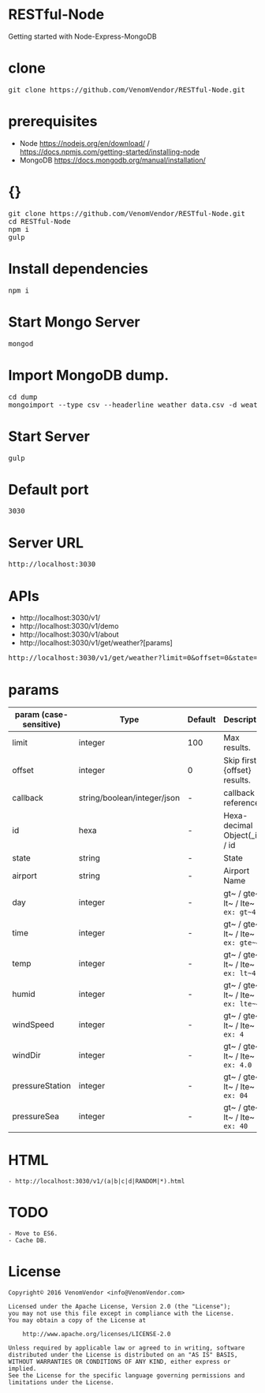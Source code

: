 # RESTful-Node
  Getting started with Node-Express-MongoDB

# clone
<pre>git clone https://github.com/VenomVendor/RESTful-Node.git</pre>

# prerequisites
 - Node https://nodejs.org/en/download/ / https://docs.npmjs.com/getting-started/installing-node
 - MongoDB https://docs.mongodb.org/manual/installation/

# {}
<pre>
git clone https://github.com/VenomVendor/RESTful-Node.git
cd RESTful-Node
npm i
gulp
</pre>

# Install dependencies
<pre>npm i</pre>

# Start Mongo Server
<pre>mongod</pre>

# Import MongoDB dump.
<pre>
cd dump
mongoimport --type csv --headerline weather_data.csv -d weather -c data
</pre>

# Start Server
<pre>gulp</pre>

# Default port
<pre>3030</pre>

# Server URL
<pre>http://localhost:3030</pre>

# APIs
 - http://localhost:3030/v1/
 - http://localhost:3030/v1/demo
 - http://localhost:3030/v1/about
 - http://localhost:3030/v1/get/weather?[params]

<pre>http://localhost:3030/v1/get/weather?limit=0&offset=0&state=Vermont&temperature=lte~39&windSpeed=gt~4.00000&windDir=lt~180&humidity=gte~60</pre>
 
# params
param (case-sensitive) | Type | Default | Description
------ | ---- | ------- | -----------
limit | integer | 100 | Max results.
offset | integer | 0 | Skip first {offset} results.
callback | string/boolean/integer/json | - | callback for reference.
id | hexa  | - | Hexa-decimal Object(_id) / id
state | string | - | State
airport | string | - | Airport Name
day | integer | - | gt~ / gte~ / lt~ / lte~ `ex: gt~4`
time | integer | - | gt~ / gte~ / lt~ / lte~ `ex: gte~4`
temp  | integer | - | gt~ / gte~ / lt~ / lte~ `ex: lt~4`
humid | integer | - | gt~ / gte~ / lt~ / lte~ `ex: lte~4`
windSpeed | integer | - | gt~ / gte~ / lt~ / lte~ `ex: 4`
windDir | integer | - | gt~ / gte~ / lt~ / lte~ `ex: 4.0`
pressureStation | integer | - | gt~ / gte~ / lt~ / lte~ `ex: 04`
pressureSea | integer | - | gt~ / gte~ / lt~ / lte~ `ex: 40`

# HTML
    - http://localhost:3030/v1/(a|b|c|d|RANDOM|*).html

# TODO
    - Move to ES6.
    - Cache DB.

# License
    Copyright© 2016 VenomVendor <info@VenomVendor.com>
    
    Licensed under the Apache License, Version 2.0 (the "License");
    you may not use this file except in compliance with the License.
    You may obtain a copy of the License at
    
        http://www.apache.org/licenses/LICENSE-2.0
    
    Unless required by applicable law or agreed to in writing, software
    distributed under the License is distributed on an "AS IS" BASIS,
    WITHOUT WARRANTIES OR CONDITIONS OF ANY KIND, either express or implied.
    See the License for the specific language governing permissions and
    limitations under the License.
